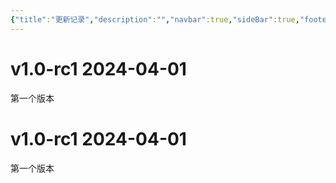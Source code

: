 ```yaml
---
{"title":"更新记录","description":"","navbar":true,"sideBar":true,"footer":false,"outline":"deep","editLink":true,"lastUpdated":true,"aside":"left","layout":"doc","custom":{},"hero":{"image":{"src":"","alt":"","width":"","height":""},"name":"VitePressSimple","text":"quick to config vitePress","description":"","tagline":"","actions":[],"features":[],"head":[]}}
---
```


# v1.0-rc1 2024-04-01

第一个版本

# v1.0-rc1 2024-04-01

第一个版本
